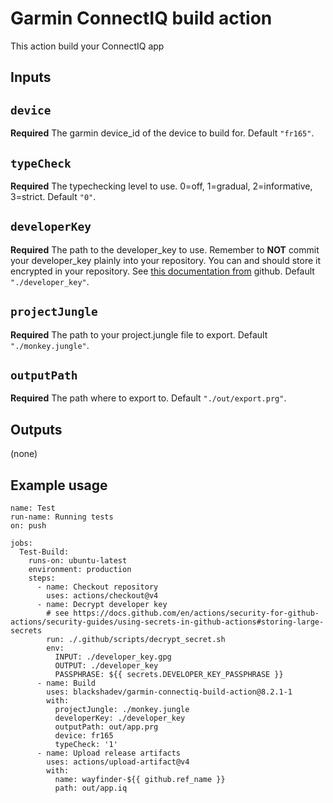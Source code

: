 # Garmin ConnectIQ build action

This action build your ConnectIQ app 

## Inputs

## `device`

**Required** The garmin device_id of the device to build for. Default `"fr165"`.

## `typeCheck`

**Required** The typechecking level to use. 0=off, 1=gradual, 2=informative, 3=strict. Default `"0"`.

## `developerKey`

**Required** The path to the developer_key to use. Remember to **NOT** commit your developer_key plainly into your repository. You can and should store it encrypted in your repository. See [this documentation from](https://docs.github.com/en/actions/security-for-github-actions/security-guides/using-secrets-in-github-actions#storing-large-secrets) github. Default `"./developer_key"`.

## `projectJungle`

**Required** The path to your project.jungle file to export. Default `"./monkey.jungle"`.

## `outputPath`

**Required** The path where to export to. Default `"./out/export.prg"`.

## Outputs

(none)

## Example usage

```
name: Test
run-name: Running tests
on: push

jobs:
  Test-Build:
    runs-on: ubuntu-latest
    environment: production
    steps:
      - name: Checkout repository
        uses: actions/checkout@v4
      - name: Decrypt developer key
        # see https://docs.github.com/en/actions/security-for-github-actions/security-guides/using-secrets-in-github-actions#storing-large-secrets
        run: ./.github/scripts/decrypt_secret.sh
        env:
          INPUT: ./developer_key.gpg
          OUTPUT: ./developer_key
          PASSPHRASE: ${{ secrets.DEVELOPER_KEY_PASSPHRASE }}
      - name: Build
        uses: blackshadev/garmin-connectiq-build-action@8.2.1-1
        with:
          projectJungle: ./monkey.jungle
          developerKey: ./developer_key
          outputPath: out/app.prg
          device: fr165
          typeCheck: '1'
      - name: Upload release artifacts
        uses: actions/upload-artifact@v4
        with:
          name: wayfinder-${{ github.ref_name }}
          path: out/app.iq
```